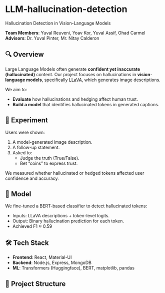 # LLM-hallucination-detection
Hallucination Detection in Vision-Language Models

**Team Members**: Yuval Reuveni, Yoav Kor, Yuval Assif, Ohad Carmel  
**Advisors**: Dr. Yuval Pinter, Mr. Nitay Calderon

## 🔍 Overview

Large Language Models often generate **confident yet inaccurate (hallucinated)** content. Our project focuses on hallucinations in **vision-language models**, specifically [LLaVA](https://llava-vl.github.io/), which generates image descriptions.

We aim to:
- **Evaluate** how hallucinations and hedging affect human trust.
- **Build a model** that identifies hallucinated tokens in generated captions.

## 🧪 Experiment

Users were shown:
1. A model-generated image description.
2. A follow-up statement.
3. Asked to:
   - Judge the truth (True/False).
   - Bet “coins” to express trust.

We measured whether hallucinated or hedged tokens affected user confidence and accuracy.

## 🧠 Model

We fine-tuned a BERT-based classifier to detect hallucinated tokens:
- Inputs: LLaVA descriptions + token-level logits.
- Output: Binary hallucination prediction for each token.
- Achieved F1 ≈ 0.59

## 🛠️ Tech Stack

- **Frontend**: React, Material-UI
- **Backend**: Node.js, Express, MongoDB
- **ML**: Transformers (Huggingface), BERT, matplotlib, pandas

## 📁 Project Structure

